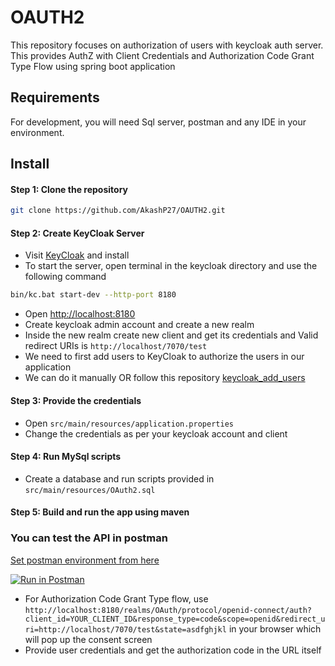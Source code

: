 # OAUTH2

This repository focuses on authorization of users with keycloak auth server. This provides AuthZ with Client Credentials and Authorization Code Grant Type Flow using spring boot application

## Requirements

For development, you will need Sql server, postman and any IDE in your environment.

## Install

#### Step 1: Clone the repository

```bash
git clone https://github.com/AkashP27/OAUTH2.git
```

#### Step 2: Create KeyCloak Server

- Visit [KeyCloak](https://www.keycloak.org/) and install
- To start the server, open terminal in the keycloak directory and use the following command

```bash
bin/kc.bat start-dev --http-port 8180
```

- Open [http://localhost:8180](http://localhost:8180)
- Create keycloak admin account and create a new realm
- Inside the new realm create new client and get its credentials and Valid redirect URIs is `http://localhost/7070/test`
- We need to first add users to KeyCloak to authorize the users in our application
- We can do it manually OR follow this repository [keycloak_add_users](https://github.com/AkashP27/keycloak_user_API.git)

#### Step 3: Provide the credentials

- Open `src/main/resources/application.properties`
- Change the credentials as per your keycloak account and client

#### Step 4: Run MySql scripts
- Create a database and run scripts provided in `src/main/resources/OAuth2.sql`

#### Step 5: Build and run the app using maven

### You can test the API in postman

[Set postman environment from here](https://www.postman.com/akash-api/workspace/akash-public/environment/16112169-8686f9ff-90bd-4624-9292-e6dedb44f4bc?action=share&creator=16112169&active-environment=16112169-8686f9ff-90bd-4624-9292-e6dedb44f4bc)

[![Run in Postman](https://run.pstmn.io/button.svg)](https://app.getpostman.com/run-collection/16112169-4946db6e-5d91-4ea3-9996-9cd219bcd3ec?action=collection%2Ffork&source=rip_markdown&collection-url=entityId%3D16112169-4946db6e-5d91-4ea3-9996-9cd219bcd3ec%26entityType%3Dcollection%26workspaceId%3D9fe04cc0-53c6-4f02-842b-8fe10274477e)

- For Authorization Code Grant Type flow, use `http://localhost:8180/realms/OAuth/protocol/openid-connect/auth?client_id=YOUR_CLIENT_ID&response_type=code&scope=openid&redirect_uri=http://localhost/7070/test&state=asdfghjkl` in your browser which will pop up the consent screen
- Provide user credentials and get the authorization code in the URL itself
